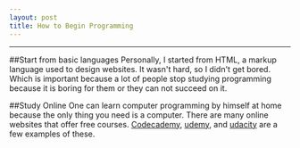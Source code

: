 ```yaml
---
layout: post
title: How to Begin Programming
---
```

***
##Start from basic languages
Personally, I started from HTML, a markup language used to design websites. It wasn't hard, so I didn't get bored. Which is important because a lot of people stop studying programming because it is boring for them or they can not succeed on it.

##Study Online
One can learn computer programming by himself at home because the only thing you need is a computer. There are many online websites that offer free courses. [Codecademy](https://www.codecademy.com/learn), [udemy](https://www.udemy.com/courses/), and [udacity](https://www.udacity.com) are a few examples of these.	